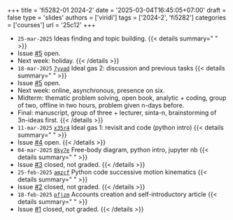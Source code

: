 +++
title = 'fi5282-01 2024-2'
date = '2025-03-04T16:45:05+07:00'
draft = false
type = 'slides'
authors = ['viridi']
tags = ['2024-2', 'fi5282']
categories = ['courses']
url = '25c12'
+++
 
+ `25-mar-2025` []() Ideas finding and topic building.
{{< details summary=" " >}}
+ Issue [#5](https://github.com/dudung/fi5282-01-2024-2/issues/6) open.
+ Next week: holiday.
{{< /details >}}
+ `18-mar-2025` [`7yvqd`](https://osf.io/7yvqd) Ideal gas 2: discussion and previous tasks
{{< details summary=" " >}}
+ Issue [#5](https://github.com/dudung/fi5282-01-2024-2/issues/5) open.
+ Next week: online, asynchronous, presence on six.
+ Midterm: thematic problem solving, open book, analytic + coding, group of two, offline in two hours, problem given n-days before.
+ Final: manuscript, group of three + lecturer, sinta-n, brainstorming of 3n-ideas first.
{{< /details >}}
+ `11-mar-2025` [`x35r4`](https://osf.io/x35r4) Ideal gas 1: revisit and code (python intro)
{{< details summary=" " >}}
+ Issue [#4](https://github.com/dudung/fi5282-01-2024-2/issues/4) open.
{{< /details >}}
+ `04-mar-2025` [`8ky7e`](https://osf.io/8ky7e) Free-body diagram, python intro, jupyter nb
{{< details summary=" " >}}
+ Issue [#3](https://github.com/dudung/fi5282-01-2024-2/issues/3) closed, not graded.
{{< /details >}}
+ `25-feb-2025` [`amzcf`](https://osf.io/amzcf) Python code successive motion kinematics
{{< details summary=" " >}}
+ Issue [#2](https://github.com/dudung/fi5282-01-2024-2/issues/2) closed, not graded.
{{< /details >}}
+ `18-feb-2025` [`pfjzm`](https://osf.io/pfjzm) Accounts creation and self-introductory article
{{< details summary=" " >}}
+ Issue [#1](https://github.com/dudung/fi5282-01-2024-2/issues/1) closed, not graded.
{{< /details >}}

<!--more-->

<!--
## assignments
week | start | end | status | users | note | link
:-: | :-: | :-: | :-: | :-: | :-: | :-:
3 | 04-mar | 11-mar | open   | - | - | [#3](https://github.com/dudung/fi5282-01-2024-2/issues/3)
2 | 25-feb | 11-mar | open   | 5 | - | [#2](https://github.com/dudung/fi5282-01-2024-2/issues/2)
1 | 18-feb | 04-mar | closed | 8 | - | [#1](https://github.com/dudung/fi5282-01-2024-2/issues/1)
-->
